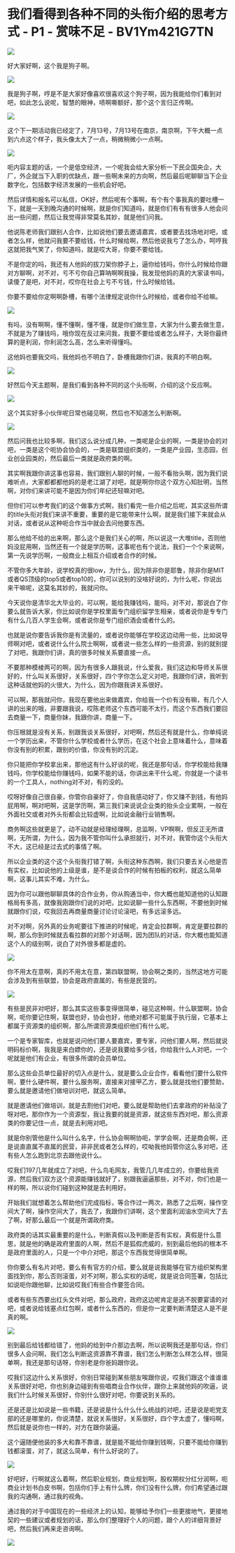 # 我们看得到各种不同的头衔介绍的思考方式 - P1 - 赏味不足 - BV1Ym421G7TN

![](img/ff87d4d1062876da6239334a53798473_0.png)

好大家好啊，这个我是狗子啊。

![](img/ff87d4d1062876da6239334a53798473_2.png)

我是狗子啊，哼是不是大家好像喜欢很喜欢这个狗子啊，因为我能给你们看到对吧，如此怎么说呢，智慧的眼神，啧啊嘶额好，那个这个言归正传啊。



![](img/ff87d4d1062876da6239334a53798473_4.png)

这个下一期活动我已经定了，7月13号，7月13号在南京，南京啊，下午大概一点到六点这个样子，我头像太大了一点，稍微稍微小一点啊。



![](img/ff87d4d1062876da6239334a53798473_6.png)

呃内容主题的话，一个是低空经济，一个呢我会给大家分析一下民企国央企，大厂，外企就当下入职的优缺点，跟一些啊未来的方向啊，然后最后呢聊聊当下企业数字化，包括数字经济发展的一些机会好吧。

然后详情和报名可以私信，OK好，然后呢有个事啊，有个有个事我真的要吐槽一下，就是一天到晚沟通的时候啊，就是你们知道吗，就是你们有有有很多人他会问出一些问题，然后让我觉得非常莫名其妙，就是他们问我。

他说陈老师我们跟别人合作，比如说他们要去邀请嘉宾，或者要去找场地对吧，或者怎么样，他就问我要不要给钱，什么时候给啊，然后他说我亏了怎么办，呵哼我这就把我气笑了，你知道吗，就是哎大哥，你要不要给钱。

不是你定的吗，我还有人他妈的拔刀架你脖子上，逼你给钱吗，你什么时候给你跟对方聊啊，对不对，亏不亏你自己算呐啊啊我操，我发现他妈的真的大家读书吗，读傻了是吧，对不对，哎你在社会上亏不亏钱，什么时候给钱。

你要不要给你定啊啊卧槽，有哪个法律规定说你什么时候给，或者你给不给嘛。

![](img/ff87d4d1062876da6239334a53798473_8.png)

有吗，没有啊啊，懂不懂啊，懂不懂，就是你们做生意，大家为什么要去做生意，不就是为了赚钱吗，哦你现在反过来问我，我要不要给或者怎么样子，大哥你最终算的是利润，你利润怎么高，怎么来听得懂吗。

这他妈也要我交吗，我他妈也不明白了，卧槽我跟你们讲，我真的不明白啊。

![](img/ff87d4d1062876da6239334a53798473_10.png)

好然后今天主题啊，是我们看到各种不同的这个头衔啊，介绍的这个反应啊。

![](img/ff87d4d1062876da6239334a53798473_12.png)

这个其实好多小伙伴呢日常也碰见啊，然后也不知道怎么判断啊。

![](img/ff87d4d1062876da6239334a53798473_14.png)

然后问我也比较多啊，我们这么说分成几种，一类呢是企业的啊，一类是协会的对吧，一类是这个呃协会协会的，一类是联盟组织类的，一类是产业园，生态园，创业创业园类的，然后最后一类就是政府类的啊。

其实啊我跟你讲这事也容易，我们跟别人聊的时候，一般不看抬头啊，因为我们说难听点，大家都都都他妈的是老江湖了对吧，就是啊你你这个双方心知肚明，当然啊，对你们来讲可能不是因为你们年纪还轻嘛对吧。

但你们可以参考我们的这个做事方式啊，我们看完一些介绍之后呢，其实这些所谓的title头衔对我们来讲不重要，重要的是它能带来什么啊，就是我们接下来就会从对话，或者说从这种呃合作当中就会去问他要东西。

那么他给不给的出来啊，那么这个是我们关心的啊，所以说这一大堆title，否则他妈没屁用啊，当然还有一个就是学历啊，这事呢也有个说法，我们一个个来说啊，第一先说学历啊，一般商业上相互介绍或者合作的时候。

不管你多大年龄，说学校真的很low，为什么，因为除非你是耶鲁，除非你是MIT或者QS顶级的top5或者top10的，你可以说别的没啥好说的，为什么呢，你说出来干嘛呢，这莫名其妙的，我就问你。

今天说你是清华北大毕业的，可以啊，能给我赚钱吗，能吗，对不对，那说白了你要么就告诉大家，你比如说你是学校里面专门组织留学生相亲，或者说你是专专门有什么几百人学生会啊，或者说你是专门组织酒会或者什么的。

也就是说你要告诉我你是有流量的，或者说你能够在学校这边动用一些，比如说导师啊对吧，或者说什么什么院士啊啊，或者说一些怎么样的一些资源，别的就别提了对吧，我跟你们讲，真的很多时候关系要直接一点。

不要那种模棱两可的啊，因为有很多人跟我说，什么爱我，我们这边和导师关系很好的，什么叫关系很好，关系很好，四个字你怎么定义对吧，我跟你们讲，我听到这种话就他妈的火很大，为什么，因为你跟我讲关系很好。

可以啊，那我就问你，我现在要他出来做嘉宾，你给我一个价有没有嘛，有几个人讲的出来的哦，非要跟我说，哎陈老师这个东西可能不太行，而这个东西我们要回去商量一下，商量你妹，我跟你讲，商量一下。

你压根就是没有关系，别跟我谈关系很好，对吧啊，然后还有就是什么，你单纯说一个学历出来，不管你什么学校或者什么学历，在这个社会上意味着什么，意味着你没有别的积累，跟别的价值，你没有别的沉淀。

你只能把你学校拿出来，那他这有什么好谈的呢，我还是那句话，你学校能给我赚钱吗，你学校能给你赚钱吗，如果不能的话，你讲出来干什么呢，你就是一个读书的一个工具人，nothing对不对，有的没的。

哎呀好像自己很自豪，你管你自豪好了，你自我感动好了，你又赚不到钱，有他妈屁用啊，啊对吧啊，这是学历啊，第三我们来说说企业类的抬头企业累啊，一般在外面社交或者对外头衔都会比较虚啊，比如说金融行业销售啊。

商务啊这些就更是了，动不动就是经理经理啊，总监啊，VP啊啊，但反正无所谓啊，无所谓，为什么，因为我不管你叫什么承担就行，对不对，我管你这个头衔大不大，这已经是过去式的事情了啊。

所以企业类的这个这个头衔我打错了啊，头衔这种东西啊，我们只要去关心他是否有实权，比如说他的上级是谁，是不是谈合作的时候有拍板的权利，就这么简单啊，这事儿其实不难，为什么。

因为你可以跟他聊聊具体的合作业务，你从购通当中，你大概也能知道他的认知跟格局有多高，就像我刚跟你们说的对吧，比如说聊一些什么东西啊，不要他到时候就跟你们说，哎我回去再商量商量讨论讨论滚吧，有多远滚多远。

对不对啊，另外真的业务呢要往下推进的时候呢，肯定会拉群啊，肯定是要拉群的啊，那么你到时候就去看拉群的对那个对话啊，因为团队的对话，你大概也能知道这个人的级别啊，说白了对外很多都是虚的。



![](img/ff87d4d1062876da6239334a53798473_16.png)

你不用太在意啊，真的不用太在意，第四联盟啊，协会啊之类的，当然这地方可能会涉及到有些联盟，协会是政府直属的，有些是民营的。



![](img/ff87d4d1062876da6239334a53798473_18.png)

有些是民非对吧好，那么其实这些事变得很简单，碰见这种啊，什么联盟啊，协会啊，呃你要记住啊，联盟也好，协会也好，他绝对都不可能属于执行层，它基本上都属于资源类的组织啊，那么所谓资源类组织他们有什么呢。

一个是专家智库，也就是说问他们要人要嘉宾，要专家，问他们要人啊，然后就说明码标价啊，我我是来白嫖你的，还是说我要给多少钱，你给我什么人对吧，一个呢就是他们有企业，有很多所谓的会员单位。

那么这些会员单位最好的切入点是什么，就是要么企业合作，看看他们要什么软件啊，要什么硬件啊，要什么服务啊，直接来对接甲乙方，要么就是找他们要赞助，要么就是邀请他们做培训对吧，就这么简单。

就是邀请他们做培训，就是去割他们对吧，要么就是帮助他们去拿政府的补贴没了呀对吧，那你作为一个资源型，我让我要的就是资源，就这些东西对吧，那么资源类的你要记住一点，就是去利用对吧。

就是你别管他是什么叫什么名字，什么协会啊啊协呃，学学会啊，还是商会啊，还是说直直属不直属的民营，非非民或者怎么样的，哎呦我他妈管你这么多对吧，还有些人怎么跑到北京去跟他说什么。

哎我们197几年就成立了对吧，什么鸟毛网友，我管几几年成立的，你要给我资源，然后我们双方这个资源能赚钱就好了，别跟我逼逼那些，对不对，你们也是一样的啊，所以说你们碰到这种就是去利用好。

开始我们就想着怎么帮助他们完成指标，等合作过一两次，熟悉了之后啊，操作空间大了啊，操作空间大了，我去了，我跟你们讲啊，这个里面利润油水空间大了去了啊，好那么最后一个就是所谓政府类。

政府类的话其实最重要的是什么，判断真假以及判断是否有实权，真假是什么意思，就是他的确是政府里面的人啊，然后不是狐假虎威的，别到最后他妈的根本不是政府里面的人，只是一个中介对吧，那这个东西我觉得很简单啊。

你你要么有名片对吧，要么有有官方的介绍，要么就是说我能够在官方组织架构里面找到你，那么否则滚蛋，对不对啊，那么实权的话呢，就是说合同签署，包括比如说呃你跟他聊，比如说哎我们有些合作要签合同。

或者有些东西要出红头文件对吧，那么政府，政府这边呢肯定是逃不脱要宴请的对吧，或者说给钱塞点红包啊，或者什么东西的，但是你一定要判断清楚这人是不是真的啊。



![](img/ff87d4d1062876da6239334a53798473_20.png)

别到最后给钱都给错了，他妈的给到中介那边去啊，所以说啊我还是那句话，你们很多人会问啊，我们怎么判断这资源靠不靠谱，我们怎么判断怎么样怎么样，很简单啊，我还是那句话呀，你别老是你爸妈跟你说。

哎我们这边什么关系很好，你别日常碰到某些朋友唉跟你说，哎我们跟这个谁谁谁关系很好对吧，你也别身边碰到有些唱商业合作伙伴，跟你上来就他妈的吹逼，说我们什么时候关系很好，你别什么很好对吧，你要说到关系的。

还是还是比如说是一些书籍，还是说是什么什么什么统战的对吧，还是说是呃党支部的还是哪里的，你说清楚，就说关系很好，关系很好，四个字太虚了，懂吗啊，然后就是说你也一样的，对方在跟你装逼。

这个逼随便他装的多大和靠不靠谱，就是能不能给你赚到钱啊，只要不能给你赚到钱都滚蛋，对了，就这么简单，有什么好说的了。



![](img/ff87d4d1062876da6239334a53798473_22.png)

好吧好，行啊就这么着啊，然后职业规划，商业规划啊，股权期权分红分润啊，呃商业计划书白皮书啊，包括你们手上有什么牌，你们没有什么牌，你们希望通过跟我的沟通啊，通过我的视角。

通过我的对于中国现在的一些经济上的认知，能够给予你们一些更接地气，更接地契的一些建议或者规划的话，那么你们整理好个人的问题，跟个人的详细背景好吧，然后我们再来走咨询啊。



![](img/ff87d4d1062876da6239334a53798473_24.png)